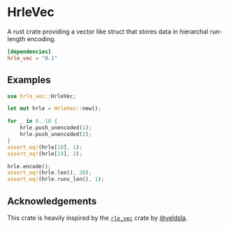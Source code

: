 # HrleVec

A rust crate providing a vector like struct that stores data in hierarchal run-length encoding.

```toml
[dependencies]
hrle_vec = "0.1"
```

## Examples

```rust
use hrle_vec::HrleVec;

let mut hrle = HrleVec::new();

for _ in 0..10 {
    hrle.push_unencoded(1);
    hrle.push_unencoded(2);
}
assert_eq!(hrle[18], 1);
assert_eq!(hrle[19], 2);

hrle.encode();
assert_eq!(hrle.len(), 20);
assert_eq!(hrle.runs_len(), 1);
```

## Acknowledgements

This crate is heavily inspired by the [`rle_vec`](https://github.com/veldsla/rle_vec) crate by [@veldsla](https://github.com/veldsla).
